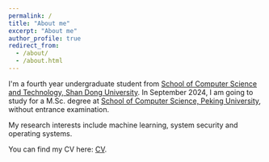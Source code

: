 ```yaml
---
permalink: /
title: "About me"
excerpt: "About me"
author_profile: true
redirect_from: 
  - /about/
  - /about.html
---
```


I'm a fourth year undergraduate student from [School of Computer Science and Technology, Shan Dong University](https://www.cs.sdu.edu.cn/index.htm). In September 2024, I am going to study for a M.Sc. degree at [School of Computer Science, Peking University](https://cs.pku.edu.cn/), without entrance examination.

My research interests include machine learning, system security and operating systems. 

You can find my CV here: [CV](../assets/CV.pdf).
